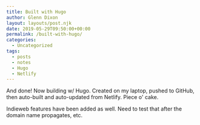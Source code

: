 ```yaml
---
title: Built with Hugo
author: Glenn Dixon
layout: layouts/post.njk
date: 2019-05-29T09:50:00+00:00
permalink: /built-with-hugo/
categories:
  - Uncategorized
tags:
  - posts
  - notes
  - Hugo
  - Netlify
---
```

And done! Now building w/ Hugo. Created on my laptop, pushed to GitHub, then auto-built and auto-updated from Netlify. Piece o' cake.

<!-- excerpt -->
Indieweb features have been added as well. Need to test that after the domain name propagates, etc.